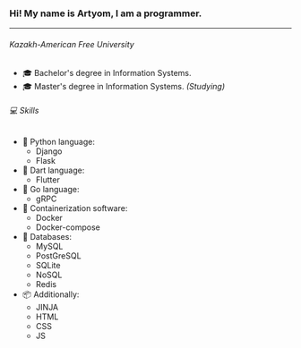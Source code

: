 ### Hi! My name is Artyom, I am a programmer.
***
###### Kazakh-American Free University
- :mortar_board: Bachelor's degree in Information Systems. 
- :mortar_board:  Master's degree in Information Systems. *(Studying)*

###### :computer: Skills

* :snake: Python language:
  * Django
  * Flask
* :dart: Dart language: 
  * Flutter
* :rabbit: Go language: 
  * gRPC
* :whale: Containerization software: 
  * Docker
  * Docker-compose
* :book: Databases: 
  * MySQL
  * PostGreSQL
  * SQLite
  * NoSQL
  * Redis
* :package: Additionally:
  * JINJA
  * HTML
  * CSS
  * JS
